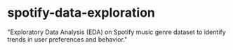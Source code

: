 # spotify-data-exploration
 "Exploratory Data Analysis (EDA) on Spotify music genre dataset to identify trends in user preferences and behavior."
